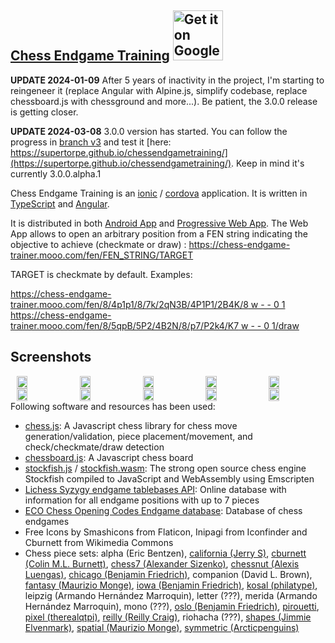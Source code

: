 [Chess Endgame Training](https://github.com/supertorpe/chessendgametraining)
<a style="margin-bottom: 0;" href='https://play.google.com/store/apps/details?id=com.supertorpe.chessendgametraining'><img alt='Get it on Google Play' src='https://play.google.com/intl/en_us/badges/images/generic/en_badge_web_generic.png' height="80px"/></a>
--------------------

**UPDATE 2024-01-09** After 5 years of inactivity in the project, I'm starting to reingeneer it (replace Angular with Alpine.js, simplify codebase, replace chessboard.js with chessground and more...). Be patient, the 3.0.0 release is getting closer.

**UPDATE 2024-03-08** 3.0.0 version has started. You can follow the progress in [branch v3](https://github.com/supertorpe/chessendgametraining/tree/v3) and test it [here: https://supertorpe.github.io/chessendgametraining/](https://supertorpe.github.io/chessendgametraining/). Keep in mind it's currently 3.0.0.alpha.1 

Chess Endgame Training is an [ionic](https://ionicframework.com/) / [cordova](https://cordova.apache.org/) application. It is written
in [TypeScript](http://www.typescriptlang.org/) and [Angular](https://angular.io/).

It is distributed in both [Android App](https://play.google.com/store/apps/details?id=com.supertorpe.chessendgametraining) and [Progressive Web App](https://chess-endgame-trainer.mooo.com). The Web App allows to open an arbitrary position from a FEN string indicating the objective to achieve (checkmate or draw) : https://chess-endgame-trainer.mooo.com/fen/FEN_STRING/TARGET

TARGET is checkmate by default. Examples:

[https://chess-endgame-trainer.mooo.com/fen/8/4p1p1/8/7k/2qN3B/4P1P1/2B4K/8 w - - 0 1](https://chess-endgame-trainer.mooo.com/fen/8/4p1p1/8/7k/2qN3B/4P1P1/2B4K/8%20w%20-%20-%200%201)
[https://chess-endgame-trainer.mooo.com/fen/8/5qpB/5P2/4B2N/8/p7/P2k4/K7 w - - 0 1/draw](https://chess-endgame-trainer.mooo.com/fen/8/5qpB/5P2/4B2N/8/p7/P2k4/K7%20w%20-%20-%200%201/draw)

## Screenshots
<div style="display:flex;" >
<img style="margin-left:10px;" src="resources/screenshots/phone/en/01_home-dark.png" width="19%" >
<img style="margin-left:10px;" src="resources/screenshots/phone/en/03_menu-dark.png" width="19%" >
<img style="margin-left:10px;" src="resources/screenshots/phone/en/04_list-dark.png" width="19%" >
<img style="margin-left:10px;" src="resources/screenshots/phone/en/05_position-dark.png" width="19%" >
<img style="margin-left:10px;" src="resources/screenshots/phone/en/06_config-dark.png" width="19%" >
</div>
<div style="display:flex;" >
<img style="margin-left:10px;" src="resources/screenshots/phone/en/01_home-light.png" width="19%" >
<img style="margin-left:10px;" src="resources/screenshots/phone/en/03_menu-light.png" width="19%" >
<img style="margin-left:10px;" src="resources/screenshots/phone/en/04_list-light.png" width="19%" >
<img style="margin-left:10px;" src="resources/screenshots/phone/en/05_position-light.png" width="19%" >
<img style="margin-left:10px;" src="resources/screenshots/phone/en/06_config-light.png" width="19%" >
</div>
Following software and resources has been used:

* [chess.js](https://github.com/jhlywa/chess.js): A Javascript chess library for chess move generation/validation, piece placement/movement, and check/checkmate/draw detection
* [chessboard.js](http://chessboardjs.com): A Javascript chess board
* [stockfish.js](https://github.com/niklasf/stockfish.js) / [stockfish.wasm](https://github.com/niklasf/stockfish.wasm): The strong open source chess engine Stockfish compiled to JavaScript and WebAssembly using Emscripten
* [Lichess Syzygy endgame tablebases API](https://github.com/niklasf/lila-tablebase): Online database with information for all endgame positions with up to 7 pieces
* [ECO Chess Opening Codes Endgame database](http://ecochessopeningcodes.blogspot.com.es/2016/01/play-chess-endgame-positions-with.html): Database of chess endgames
* Free Icons by Smashicons from Flaticon, Inipagi from Iconfinder and Cburnett from Wikimedia Commons 
* Chess piece sets: alpha (Eric Bentzen), [california (Jerry S)](https://sites.google.com/view/jerrychess/home), [cburnett (Colin M.L. Burnett)](https://commons.wikimedia.org/wiki/Category:SVG_chess_pieces#/media/File:Chess_Pieces_Sprite.svg), [chess7 (Alexander Sizenko)](http://www.styleseven.com/php/get_product.php?product=Chess-7%20font), [chessnut (Alexis Luengas)](https://github.com/LexLuengas/chessnut-pieces), [chicago (Benjamin Friedrich)](https://github.com/benjfriedrich/chess-foundry-pack), companion (David L. Brown), [fantasy (Maurizio Monge)](https://commons.wikimedia.org/wiki/Category:SVG_chess_pieces/Maurizio_Monge), [iowa (Benjamin Friedrich)](https://github.com/benjfriedrich/chess-foundry-pack), [kosal (philatype)](https://github.com/philatype/kosal), leipzig (Armando Hernández Marroquin), letter (???), merida (Armando Hernández Marroquin), mono (???), [oslo (Benjamin Friedrich)](https://github.com/benjfriedrich/chess-foundry-pack), [pirouetti](https://lichess.org/@/pirouetti), [pixel (therealqtpi)](https://twitter.com/therealqtpi), [reilly (Reilly Craig)](http://reillycraig.ca), riohacha (???), [shapes (Jimmie Elvenmark)](https://github.com/flugsio/chess_shapes), [spatial (Maurizio Monge)](https://commons.wikimedia.org/wiki/Category:SVG_chess_pieces/Maurizio_Monge), [symmetric (Arcticpenguins)](https://www.dropbox.com/sh/jws5b0hgf71udsf/AAAZCxF4PQ02nkhwPZN3qHxia?dl=0)
